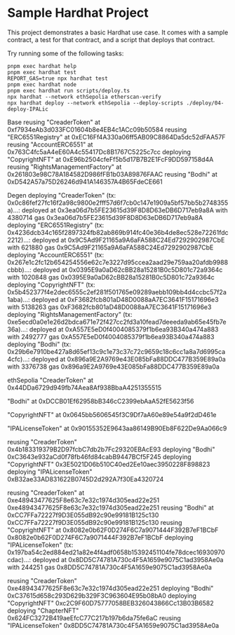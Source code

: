 # Sample Hardhat Project

This project demonstrates a basic Hardhat use case. It comes with a sample contract, a test for that contract, and a script that deploys that contract.

Try running some of the following tasks:

```shell
pnpm exec hardhat help
pnpm exec hardhat test
REPORT_GAS=true npx hardhat test
pnpm exec hardhat node
pnpm exec hardhat run scripts/deploy.ts
npx hardhat --network ethSepolia etherscan-verify
npx hardhat deploy --network ethSepolia --deploy-scripts ./deploy/04-deploy-IPALic
```

Base
reusing "CreaderToken" at
0xf7934eAb3d033FC01604b8e4EB4c1ACc09b50584
reusing "ERC6551Registry" at
0xEC16Ff4A330a06ff5AB09C8864Da5dc52dFAA57F
reusing "AccountERC6551" at
0x763C4fc5aA4eE60A4c55417Dc8B1767C5225c7cc
deploying "CopyrightNFT" at 0xE96b2504cfeFf5b5d17B7B2E1FcF9DD597158d4A
reusing "RightsManagementFactory" at 0x261803e98C78A184582D986fFB1b03A89876FAAC
reusing "Bodhi" at 0xD542A57a75D26246d941A146357A4B65FdeCE661

Degen
deploying "CreaderToken" (tx: 0x0c86fef27fc16f2a98c9800e2fff57d6f7cb0c147e1909a5bf57bb5b2748355a)...: deployed at 0x3ea06d7b5FE23615d39F8D8D63eDB6D717eb9a8A with 4380714 gas
0x3ea06d7b5FE23615d39F8D8D63eDB6D717eb9a8A
deploying "ERC6551Registry" (tx: 0x4236dcb34c165f2897324fb82ab869b914fc40e36b4de8ec528e72261fdc2212)...: deployed at 0x9C5Ad9F21165a9A6aFA588C24Ed7292902987CbE with 621880 gas
0x9C5Ad9F21165a9A6aFA588C24Ed7292902987CbE
deploying "AccountERC6551" (tx: 0x267e1c2fc12b654254556e62c7e3227d95ccea2aad29e759aa20afdb9988cbbb)...: deployed at 0x0395E9a0aD62cBB28a15281B0c5D801c72a9364c with 1020848 gas
0x0395E9a0aD62cBB28a15281B0c5D801c72a9364c
deploying "CopyrightNFT" (tx: 0x5b452377f4e2dec6555c2ef281f501765e09289aebb109bb4d4ccbc57f2a1aba)...: deployed at 0xF3682fcb801aD48D0088aA7EC3641F15171696e3 with 5138263 gas
0xF3682fcb801aD48D0088aA7EC3641F15171696e3
deploying "RightsManagementFactory" (tx: 0xe5ecd0a0e1e26d2bdca671e72f427cc2fd3a10fead7deeeda9ab65e45fb7e36a)...: deployed at 0xA557E5eD0f4004085379f1b6ea93B340a474a883 with 2492777 gas
0xA557E5eD0f4004085379f1b6ea93B340a474a883
deploying "Bodhi" (tx: 0x29b6e7910be427a8d65ef13c9c1e73c37c72c9659c18c6cc1a8a7d6995ca4cfc)...: deployed at 0x896a9E2A9769e43E085bFa88DDC477B359E89a0a with 3376738 gas
0x896a9E2A9769e43E085bFa88DDC477B359E89a0a

ethSepolia
"CreaderToken" at 0x44DDa6729d949fb74Aea8Af938BbaA4251355515

"Bodhi" at
0xDCCB01Ef62958bB346cC2399ebAaA52fE5623f56

"CopyrightNFT" at
0x0645bb5606545f3C9Df7aA60e89e54a9f2dD461e

"IPALicenseToken" at
0x90155352E9643aa86149B90Eb8F622De9Aa066c9

reusing "CreaderToken"
0x4b183319379B2D97fcbC7db2b7Fc29320EBAcE93
deploying "Bodhi"
0xC3643e932aCd0f78fb46fd84cabB9447BCf5F245
deploying "CopyrightNFT"
0x3E5021D06b510C40ed2Ee10aec3950228F898823
deploying "IPALicenseToken"
0xB32ae33AD831622B0745D2d292A7f30Ea4320724

reusing "CreaderToken" at 0xe48943477625F8e63c7e32c1974d305ead22e251
0xe48943477625F8e63c7e32c1974d305ead22e251
reusing "Bodhi" at 0xCC7FFa72227f9D3E055dB92c90e99181B125c130
0xCC7FFa72227f9D3E055dB92c90e99181B125c130
reusing "CopyrightNFT" at 0x8082e0b62F0D274F6C7a9071444F392B7eF1BCbF
0x8082e0b62F0D274F6C7a9071444F392B7eF1BCbF
deploying "IPALicenseToken" (tx: 0x197ba54c2ed884ed21a82e4f4adf0658b15392451104fe78dcec16930970cdac)...: deployed at 0x8DD5C74781A730c4F5A1659e9075C1ad3958Ae0a with 244251 gas
0x8DD5C74781A730c4F5A1659e9075C1ad3958Ae0a

reusing "CreaderToken"
0xe48943477625F8e63c7e32c1974d305ead22e251
deploying "Bodhi"
0xC37615d658c293D629b329F3C963604E95b08bA0
deploying "CopyrightNFT"
0xc2C9F60D75777058BEB326043866Cc13B03B6582
deploying "ChapterNFT"
0x624FC3272B419aeEfcC77C217b197b6da75fe6aC
reusing "IPALicenseToken"
0x8DD5C74781A730c4F5A1659e9075C1ad3958Ae0a
